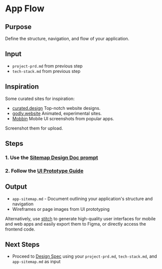 # App Flow

## Purpose
Define the structure, navigation, and flow of your application.

## Input
* `project-prd.md` from previous step
* `tech-stack.md` from previous step

## Inspiration

Some curated sites for inspiration:

* [curated.design](https://www.curated.design/) Top-notch website designs.
* [godly.website](https://godly.website/) Animated, experimental sites.
* [Mobbin](https://mobbin.com) Mobile UI screenshots from popular apps.

Screenshot them for upload.

## Steps

### 1. Use the [Sitemap Design Doc prompt](./sitemap-design-doc.md)
### 2. Follow the [UI Prototype Guide](./ui-prototype.md)

## Output
* `app-sitemap.md` - Document outlining your application's structure and navigation
* Wireframes or page images from UI prototyping

Alternatively, use [stitch](https://stitch.withgoogle.com/home) to generate high-quality user interfaces for mobile and web apps and easily export them to Figma, or directly access the frontend code.  

## Next Steps
* Proceed to [Design Spec](../design/index.md) using your `project-prd.md`, `tech-stack.md`, and `app-sitemap.md` as input